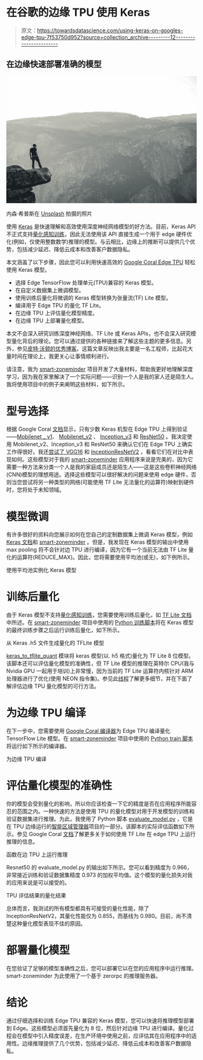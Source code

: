 # 在谷歌的边缘 TPU 使用 Keras

> 原文：<https://towardsdatascience.com/using-keras-on-googles-edge-tpu-7f53750d952?source=collection_archive---------12----------------------->

## 在边缘快速部署准确的模型

![](img/aa06d02d10bebf95185124e5c2dd494b.png)

内森·希普斯在 [Unsplash](https://unsplash.com?utm_source=medium&utm_medium=referral) 拍摄的照片

使用 [Keras](https://keras.io/) 是快速理解和高效使用深度神经网络模型的好方法。目前，Keras API 不正式支持[量化感知训练](https://github.com/tensorflow/tensorflow/tree/r1.13/tensorflow/contrib/quantize)，因此无法使用该 API 直接生成一个用于 edge 硬件优化(例如，仅使用整数数学)推理的模型。与云相比，边缘上的推断可以提供几个优势，包括减少延迟、降低云成本和改善客户数据隐私。

本文涵盖了以下步骤，因此您可以利用快速高效的 [Google Coral Edge TPU](https://coral.ai/) 轻松使用 Keras 模型。

*   选择 Edge TensorFlow 处理单元(TPU)兼容的 Keras 模型。
*   在自定义数据集上微调模型。
*   使用训练后量化将微调的 Keras 模型转换为张量流(TF) Lite 模型。
*   编译用于 Edge TPU 的量化 TF Lite。
*   在边缘 TPU 上评估量化模型精度。
*   在边缘 TPU 上部署量化模型。

本文不会深入研究训练深度神经网络、TF Lite 或 Keras APIs，也不会深入研究模型量化背后的理论。您可以通过提供的各种链接来了解这些主题的更多信息。另外，参见[皮特·沃顿的优秀博客](https://petewarden.com/2015/05/23/why-are-eight-bits-enough-for-deep-neural-networks/)。这篇文章反映出我主要是一名工程师，比起花大量时间在理论上，我更关心让事情顺利进行。

请注意，我为 [smart-zoneminder](https://github.com/goruck/smart-zoneminder) 项目开发了大量材料，帮助我更好地理解深度学习，因为我在家里解决了一个实际问题——识别一个人是我的家人还是陌生人。我将使用项目中的例子来阐明这些材料，如下所示。

# 型号选择

根据 Google Coral [文档](https://coral.ai/docs/edgetpu/models-intro/)显示，只有少数 Keras 机型在 Edge TPU 上得到验证——[Mobilenet _ v1](https://www.tensorflow.org/api_docs/python/tf/keras/applications/MobileNet)、 [Mobilenet_v2](https://www.tensorflow.org/api_docs/python/tf/keras/applications/MobileNetV2) 、 [Inception_v3](https://www.tensorflow.org/api_docs/python/tf/keras/applications/InceptionV3) 和 [ResNet50](https://www.tensorflow.org/api_docs/python/tf/keras/applications/ResNet50) 。我决定使用 Mobilenet_v2、Inception_v3 和 ResNet50 来确认它们在 Edge TPU 上确实工作得很好。我还[尝试了 VGG16](https://www.tensorflow.org/api_docs/python/tf/keras/applications/VGG16) 和 [InceptionResNetV2](https://www.tensorflow.org/api_docs/python/tf/keras/applications/InceptionResNetV2) ，看看它们在对比中表现如何。这些模型对于我的 [smart-zoneminder](https://github.com/goruck/smart-zoneminder) 应用程序来说是完美的，因为它需要一种方法来分类一个人是我的家庭成员还是陌生人——这是这些卷积神经网络(CNN)模型的理想用途。选择这些模型可以很好解决的问题来使用 edge 硬件，否则当您尝试将另一种类型的网络(可能使用 TF Lite 无法量化的运算符)映射到硬件时，您将处于未知领域。

# 模型微调

有许多很好的资料向您展示如何在您自己的定制数据集上微调 Keras 模型，例如 [Keras 文档](https://keras.io/applications/)和 [smart-zoneminder](https://github.com/goruck/smart-zoneminder/blob/master/person-class/train.py) 。但是，我发现在 Keras 模型的输出中使用 max pooling 将不会针对边 TPU 进行编译，因为它有一个当前无法由 TF Lite 量化的运算符(REDUCE_MAX)。因此，您将需要使用平均池(或无)，如下例所示。

使用平均池实例化 Keras 模型

# 训练后量化

由于 Keras 模型不支持[量化感知训练](https://github.com/tensorflow/tensorflow/tree/r1.13/tensorflow/contrib/quantize)，您需要使用训练后量化，如 [TF Lite 文档](https://www.tensorflow.org/lite/performance/post_training_quantization)中所述。在 [smart-zoneminder](https://github.com/goruck/smart-zoneminder) 项目中使用的 [Python 训练脚本](https://github.com/goruck/smart-zoneminder/blob/master/person-class/train.py)将在 Keras 模型的最终训练步骤之后运行训练后量化，如下所示。

从 Keras .h5 文件生成量化的 TFLite 模型

[keras_to_tflite_quant](https://github.com/goruck/smart-zoneminder/blob/master/person-class/keras_to_tflite_quant.py) 模块将 keras 模型(以. h5 格式)量化为 TF Lite 8 位模型。该脚本还可以评估量化模型的准确性，但 TF Lite 模型的推理在英特尔 CPU(我与 Nvidia GPU 一起用于培训)上非常慢，因为当前的 TF Lite 运算符内核针对 ARM 处理器进行了优化(使用 NEON 指令集)。参见此[线程](https://stackoverflow.com/questions/54093424/why-is-tensorflow-lite-slower-than-tensorflow-on-desktop)了解更多细节，并在下面了解评估边缘 TPU 量化模型的可行方法。

# 为边缘 TPU 编译

在下一步中，您需要使用 [Google Coral 编译器](https://coral.ai/docs/edgetpu/compiler/)为 Edge TPU 编译量化 TensorFlow Lite 模型。在 [smart-zoneminder](https://github.com/goruck/smart-zoneminder) 项目中使用的 [Python train 脚本](https://github.com/goruck/smart-zoneminder/blob/master/person-class/train.py)将运行如下所示的编译器。

为边缘 TPU 编译

# 评估量化模型的准确性

你的模型会受到量化的影响，所以你应该检查一下它的精度是否在应用程序所能容忍的范围之内。一种快速的方法是使用 TPU 的量化模型对用于开发模型的训练和验证数据集进行推理。为此，我使用了 Python 脚本 [evaluate_model.py](https://github.com/goruck/smart-zoneminder/blob/master/tpu-servers/evaluate_model.py) ，它是在 TPU 边缘运行的[智能区域管理器](https://github.com/goruck/smart-zoneminder)项目的一部分。该脚本的实际评估函数如下所示。参见 Google Coral [文档](https://coral.ai/docs/edgetpu/tflite-python/)了解更多关于如何使用 TF Lite 在 edge TPU 上运行推理的信息。

函数在边 TPU 上运行推理

Resnet50 的 evaluate_model.py 的输出如下所示。您可以看到精度为 0.966，非常接近训练和验证数据集精度 0.973 的加权平均值。这个模型的量化损失对我的应用来说是可以接受的。

TPU 评估结果的量化结果

总体而言，我测试的所有模型都具有可接受的量化性能，除了 InceptionResNetV2，其量化性能仅为 0.855，而基线为 0.980。目前，尚不清楚这种量化模型表现不佳的原因。

# 部署量化模型

在您验证了足够的模型准确性之后，您可以部署它以在您的应用程序中运行推理。smart-zoneminder 为此使用了一个基于 zerorpc 的推理服务器。

# 结论

通过仔细选择和训练 Edge TPU 兼容的 Keras 模型，您可以快速将推理模型部署到 Edge。这些模型必须首先量化为 8 位，然后针对边缘 TPU 进行编译。量化过程会在模型中引入精度误差，在生产环境中使用之前，应评估其在应用程序中的适用性。边缘推理提供了几个优势，包括减少延迟、降低云成本和改善客户数据隐私。